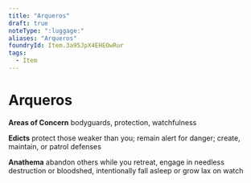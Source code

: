 ```yaml
---
title: "Arqueros"
draft: true
noteType: ":luggage:"
aliases: "Arqueros"
foundryId: Item.3a95JpX4EHEOwRur
tags:
  - Item
---
```


# Arqueros

**Areas of Concern** bodyguards, protection, watchfulness

**Edicts** protect those weaker than you; remain alert for danger; create, maintain, or patrol defenses

**Anathema** abandon others while you retreat, engage in needless destruction or bloodshed, intentionally fall asleep or grow lax on watch
